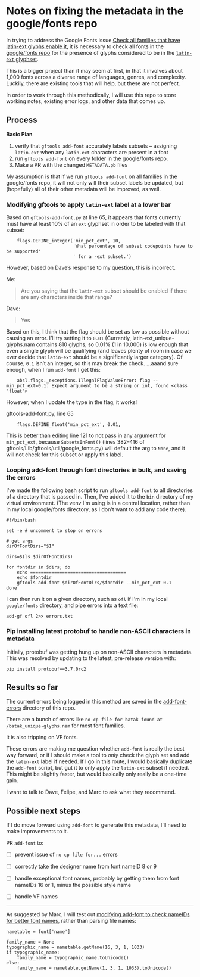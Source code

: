 # Notes on fixing the metadata in the google/fonts repo

In trying to address the Google Fonts issue [Check all families that have latin-ext glyphs enable it](https://github.com/google/fonts/issues/187), it is necessary to check all fonts in the [google/fonts repo](https://github.com/google/fonts) for the presence of glyphs considered to be in the [`latin-ext` glyphset](https://github.com/googlefonts/gftools/blob/master/Lib/gftools/encodings/latin-ext_unique-glyphs.nam). 

This is a bigger project than it may seem at first, in that it involves about 1,000 fonts across a diverse range of languages, genres, and complexity. Luckily, there are existing tools that will help, but these are not perfect.

In order to work through this methodically, I will use this repo to store working notes, existing error logs, and other data that comes up.

## Process

**Basic Plan**
1. verify that `gftools add-font` accurately labels subsets – assigning `latin-ext` when any `latin-ext` characters are present in a font
2. run `gftools add-font` on every folder in the google/fonts repo. 
3. Make a PR with the changed `METADATA.pb` files

My assumption is that if we run `gftools add-font` on all families in the google/fonts repo, it will not only will their subset labels be updated, but (hopefully) all of their other metadata will be improved, as well.

### Modifying gftools to apply `latin-ext` label at a lower bar

Based on `gftools-add-font.py` at line 65, it appears that fonts currently must have at least 10% of an `ext` glyphset in order to be labeled with that subset:

```
    flags.DEFINE_integer('min_pct_ext', 10,
                         'What percentage of subset codepoints have to be supported'
                         ' for a -ext subset.')
```

However, based on Dave’s response to my question, this is incorrect.

Me:

> Are you saying that the `latin-ext` subset should be enabled if there are any characters inside that range?

Dave:

> Yes

Based on this, I think that the flag should be set as low as possible without causing an error. I’ll try setting it to `0.01` (Currently, latin-ext_unique-glyphs.nam contains 810 glyphs, so 0.01% (1 in 10,000) is low enough that even a single glyph will be qualifying (and leaves plenty of room in case we ever decide that `latin-ext` should be a significantly larger category). Of course, `0.1` isn’t an integer, so this may break the check. …aaand sure enough, when I run `add-font` I get this:


```
    absl.flags._exceptions.IllegalFlagValueError: flag --min_pct_ext=0.1: Expect argument to be a string or int, found <class 'float'>
```

However, when I update the type in the flag, it works!

gftools-add-font.py, line 65

```
    flags.DEFINE_float('min_pct_ext', 0.01,
```

This is better than editing line 121 to not pass in any argument for `min_pct_ext`, because `SubsetsInFont()` (lines 382–416 of gftools/Lib/gftools/util/google_fonts.py) will default the arg to `None`, and it will not check for this subset or apply this label.



### Looping add-font through font directories in bulk, and saving the errors

I've made the following bash script to run `gftools add-font` to all directories of a directory that is passed in. Then, I've added it to the `bin` directory of my virtual environment. (The venv I'm using is in a central location, rather than in my local google/fonts directory, as I don't want to add any code there).

```
#!/bin/bash

set -e # uncomment to stop on errors

# get args
dirOfFontDirs="$1"

dirs=$(ls $dirOfFontDirs)

for fontdir in $dirs; do
    echo ====================================
    echo $fontdir
    gftools add-font $dirOfFontDirs/$fontdir --min_pct_ext 0.1
done
```

I can then run it on a given directory, such as `ofl` if I'm in my local `google/fonts` directory, and pipe errors into a text file:

```
add-gf ofl 2>> errors.txt
```

### Pip installing latest protobuf to handle non-ASCII characters in metadata

Initially, protobuf was getting hung up on non-ASCII characters in metadata. This was resolved by updating to the latest, pre-release version with:

```
pip install protobuf==3.7.0rc2
```

## Results so far

The current errors being logged in this method are saved in the [add-font-errors](/add-font-errors) directory of this repo.

There are a bunch of errors like `no cp file for batak found at /batak_unique-glyphs.nam` for most font families.

It is also tripping on VF fonts.

These errors are making me question whether `add-font` is really the best way forward, or if I should make a tool to _only_ check the glyph set and add the `latin-ext` label if needed. If I go in this route, I would basically duplicate the `add-font` script, but gut it to only apply the `latin-ext` subset if needed. This might be slightly faster, but would basically only really be a one-time gain.

I want to talk to Dave, Felipe, and Marc to ask what they recommend.

## Possible next steps

If I do move forward using `add-font` to generate this metadata, I'll need to make improvements to it.

PR `add-font` to:
- [ ] prevent issue of `no cp file for...` errors
- [ ] correctly take the designer name from font nameID 8 or 9
- [ ] handle exceptional font names, probably by getting them from font nameIDs 16 or 1, minus the possible style name
- [ ] handle VF names


---

As suggested by Marc, I will test out [modifying add-font to check nameIDs for better font names](https://github.com/googlefonts/gftools/issues/122#issuecomment-463562083), rather than parsing file names:
```
nametable = font['name']

family_name = None
typographic_name = nametable.getName(16, 3, 1, 1033)
if typographic_name:
    family_name = typographic_name.toUnicode()
else:
    family_name = nametable.getName(1, 3, 1, 1033).toUnicode()
```